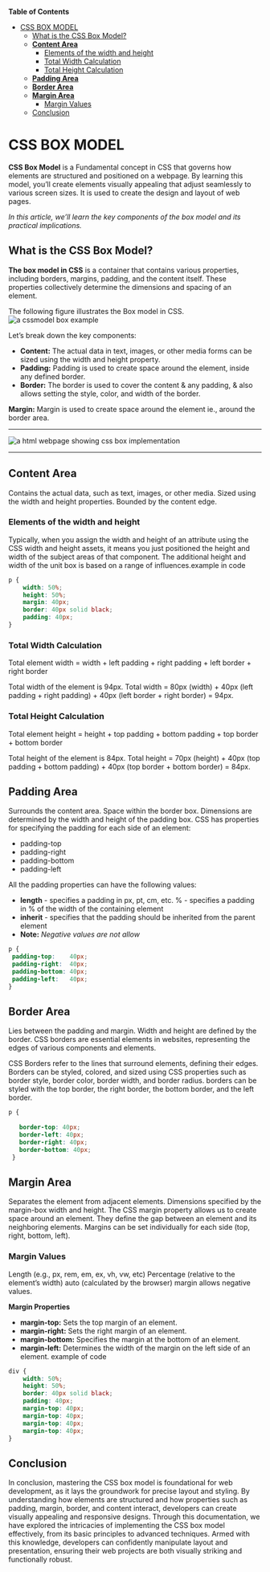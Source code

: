 <!-- START doctoc generated TOC please keep comment here to allow auto update -->
<!-- DON'T EDIT THIS SECTION, INSTEAD RE-RUN doctoc TO UPDATE -->
**Table of Contents**  

- [CSS BOX MODEL](#css-box-model)
  - [What is the CSS Box Model?](#what-is-the-css-box-model)
  - [**Content Area**](#content-area)
    - [Elements of the width and height](#elements-of-the-width-and-height)
    - [Total Width Calculation](#total-width-calculation)
    - [Total Height Calculation](#total-height-calculation)
  - [**Padding Area**](#padding-area)
  - [**Border Area**](#border-area)
  - [**Margin Area**](#margin-area)
    - [Margin Values](#margin-values)
  - [Conclusion](#conclusion)

<!-- END doctoc generated TOC please keep comment here to allow auto update -->

# CSS BOX MODEL

**CSS Box Model** is a Fundamental concept in CSS that governs how elements are structured and positioned on a webpage. By learning this model, you’ll create elements visually appealing that adjust seamlessly to various screen sizes. It is used to create the design and layout of web pages.

*In this article, we’ll learn the key components of the box model and its practical implications.*

## What is the CSS Box Model?

**The box model in CSS** is a container that contains various properties, including borders, margins, padding, and the content itself. These properties collectively determine the dimensions and spacing of an element.

The following figure illustrates the Box model in CSS.
![a cssmodel box example](tools/css-box-model.png)


Let’s break down the key components:
 - **Content:** The actual data in text, images, or other media forms can be sized using the width and height property. 
 - **Padding:** Padding is used to create space around the element, inside any defined border.
- **Border:** The border is used to cover the content & any padding, & also allows setting the style, color, and width of the border.

 **Margin:** Margin is used to create space around the element ie., around the border area.
 
 ***

 ![a html webpage showing css box implementation](tools/box.png)

 ***
 
## **Content Area**
Contains the actual data, such as text, images, or other media.
Sized using the width and height properties.
Bounded by the content edge.
### Elements of the width and height
Typically, when you assign the width and height of an attribute using the CSS width and height assets, it means you just positioned the height and width of the subject areas of that component. The additional height and width of the unit box is based on a range of influences.example in code
```CSS
p {
    width: 50%;
    height: 50%;
    margin: 40px;
    border: 40px solid black;
    padding: 40px;
}
```
### Total Width Calculation
Total element width = width + left padding + right padding + left border + right border

Total width of the element is 94px.
Total width = 80px (width) + 40px (left padding + right padding) + 40px (left border + right border) = 94px.
### Total Height Calculation
Total element height = height + top padding + bottom padding + top border + bottom border

Total height of the element is 84px.
Total height = 70px (height) + 40px (top padding + bottom padding) + 40px (top border + bottom border) = 84px.

## **Padding Area**
Surrounds the content area.
Space within the border box.
Dimensions are determined by the width and height of the padding box.
CSS has properties for specifying the padding for each side of an element:

 - padding-top
 - padding-right
 - padding-bottom
 - padding-left

All the padding properties can have the following values:

- **length** - specifies a padding in px, pt, cm, etc.
% - specifies a padding in % of the width of the containing element
- **inherit** - specifies that the padding should be inherited from the parent element
- **Note:** *Negative values are not allow*
 ```css
 p {
  padding-top:    40px;
  padding-right:  40px;
  padding-bottom: 40px;
  padding-left:   40px;
}
```
## **Border Area**
Lies between the padding and margin.
Width and height are defined by the border.
CSS borders are essential elements in websites, representing the edges of various components and elements.

 CSS Borders refer to the lines that surround elements, defining their edges. Borders can be styled, colored, and sized using CSS properties such as border style, border color, border width, and border radius. borders can be styled with the top border, the right border, the bottom border, and the left border.
 ```css
 p {
   
    border-top: 40px;
    border-left: 40px;
    border-right: 40px;
    border-bottom: 40px;
  }
  ```
## **Margin Area**
Separates the element from adjacent elements.
Dimensions specified by the margin-box width and height.
The CSS margin property allows us to create space around an element. They define the gap between an element and its neighboring elements. Margins can be set individually for each side (top, right, bottom, left).

### Margin Values
Length (e.g., px, rem, em, ex, vh, vw, etc)
Percentage (relative to the element’s width)
auto (calculated by the browser)
margin allows negative values.

**Margin Properties**
- **margin-top:** Sets the top margin of an element.
- **margin-right:** Sets the right margin of an element.
- **margin-bottom:** Specifies the margin at the bottom of an element.
- **margin-left:** Determines the width of the margin on the left side of an element.
example of code
```css
div {
    width: 50%;
    height: 50%;
    border: 40px solid black;
    padding: 40px;
    margin-top: 40px;
    margin-top: 40px;
    margin-top: 40px;
    margin-top: 40px;
}
```
## Conclusion
In conclusion, mastering the CSS box model is foundational for web development, as it lays the groundwork for precise layout and styling. By understanding how elements are structured and how properties such as padding, margin, border, and content interact, developers can create visually appealing and responsive designs. Through this documentation, we have explored the intricacies of implementing the CSS box model effectively, from its basic principles to advanced techniques. Armed with this knowledge, developers can confidently manipulate layout and presentation, ensuring their web projects are both visually striking and functionally robust.
